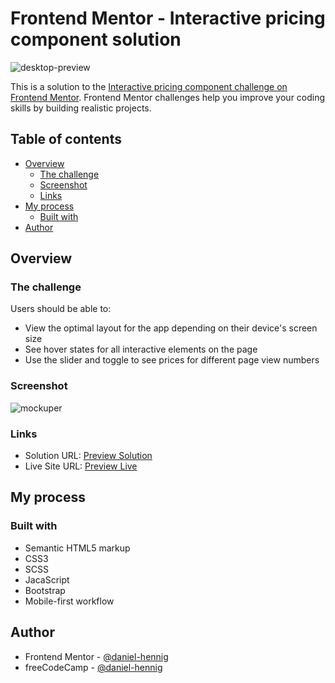 # Frontend Mentor - Interactive pricing component solution

![desktop-preview](https://user-images.githubusercontent.com/78707309/130347186-aca2232e-5b48-4493-beae-e67a6f868ea6.jpg)

This is a solution to the [Interactive pricing component challenge on Frontend Mentor](https://www.frontendmentor.io/challenges/interactive-pricing-component-t0m8PIyY8). Frontend Mentor challenges help you improve your coding skills by building realistic projects. 


## Table of contents

- [Overview](#overview)
  - [The challenge](#the-challenge)
  - [Screenshot](#screenshot)
  - [Links](#links)
- [My process](#my-process)
  - [Built with](#built-with)
- [Author](#author)

## Overview

### The challenge

Users should be able to:

- View the optimal layout for the app depending on their device's screen size
- See hover states for all interactive elements on the page
- Use the slider and toggle to see prices for different page view numbers

### Screenshot

![mockuper](https://user-images.githubusercontent.com/78707309/130347174-7046986a-9e6c-46c2-8cb5-446ad392629b.png)

### Links

- Solution URL: [Preview Solution](https://your-solution-url.com)
- Live Site URL: [Preview Live](https://interactive-pricing-component-by-danielhennig.netlify.app/)

## My process

### Built with

- Semantic HTML5 markup
- CSS3
- SCSS
- JacaScript
- Bootstrap
- Mobile-first workflow

## Author

- Frontend Mentor - [@daniel-hennig](https://www.frontendmentor.io/profile/daniel-hennig)
- freeCodeCamp - [@daniel-hennig](https://www.freecodecamp.org/daniel-hennig)
